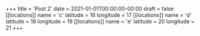 +++
title = 'Post 2'
date = 2021-01-01T00:00:00-00:00
draft = false
[[locations]]
name = 'c'
latitude = 16
longitude = 17
[[locations]]
name = 'd'
latitude = 18
longitude = 19
[[locations]]
name = 'e'
latitude = 20
longitude = 21
+++
